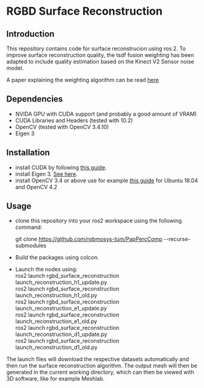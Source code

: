 # RGBD Surface Reconstruction

## Introduction

This repository contains code for surface reconstrucion using ros 2. To improve surface reconstruction quality, the tsdf fusion weighting has been adapted to include quality estimation based on the Kinect V2 Sensor noise model.

A paper explaining the weighting algorithm can be read [here](paper/Probabilistic_Sensor_Model_Based_Weighting_for_TSDF_based_Surface_Reconstruction_Algorithms.pdf)

## Dependencies

* NVIDA GPU with CUDA support (and probably a good amount of VRAM)
* CUDA Libraries and Headers (tested with 10.2)
* OpenCV (tested with OpenCV 3.4.10)
* Eigen 3

## Installation 

* install CUDA by following [this guide](https://docs.nvidia.com/cuda/cuda-installation-guide-linux/index.html).
* install Eigen 3. [See here](https://eigen.tuxfamily.org/dox/GettingStarted.html).
* install OpenCV 3.4 or above use for example [this guide](https://gist.github.com/raulqf/f42c718a658cddc16f9df07ecc627be7) for Ubuntu 18.04 and OpenCV 4.2

## Usage

* clone this repository into your ros2 workspace using the following command:

    git clone https://github.com/robmosys-tum/PapPercComp --recurse-submodules 


* Build the packages using colcon.
* Launch the nodes using:\
    ros2 launch rgbd_surface_reconstruction launch_reconstruction_h1_update.py \
    ros2 launch rgbd_surface_reconstruction launch_reconstruction_h1_old.py \
    ros2 launch rgbd_surface_reconstruction launch_reconstruction_e1_update.py \
    ros2 launch rgbd_surface_reconstruction launch_reconstruction_e1_old.py \
    ros2 launch rgbd_surface_reconstruction launch_reconstruction_d1_update.py \
    ros2 launch rgbd_surface_reconstruction launch_reconstruction_d1_old.py

The launch files will download the respective datasets automatically and then run the surface reconstruction algorithm. The output mesh will then be generated in the current working directory, which can then be viewed with 3D software, like for example Meshlab.
